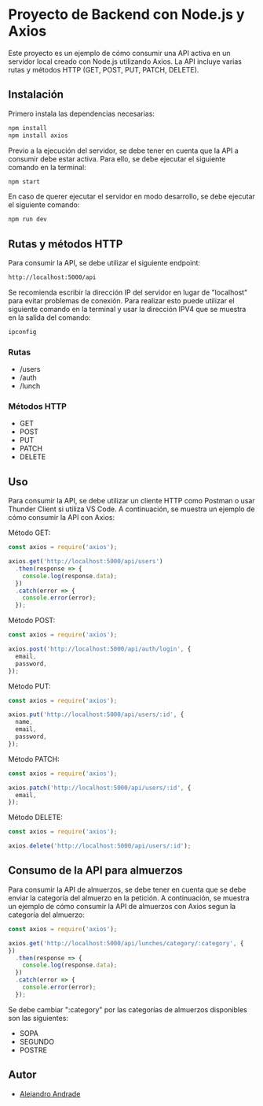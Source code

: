 # Proyecto de Backend con Node.js y Axios

Este proyecto es un ejemplo de cómo consumir una API activa en un servidor local creado con Node.js utilizando Axios. La API incluye varias rutas y métodos HTTP (GET, POST, PUT, PATCH, DELETE).

## Instalación

Primero instala las dependencias necesarias:

```bash
npm install
npm install axios
```
Previo a la ejecución del servidor, se debe tener en cuenta que la API a consumir debe estar activa. Para ello, se debe ejecutar el siguiente comando en la terminal:

```bash
npm start
```

En caso de querer ejecutar el servidor en modo desarrollo, se debe ejecutar el siguiente comando:

```bash
npm run dev
```

## Rutas y métodos HTTP

Para consumir la API, se debe utilizar el siguiente endpoint:

```bash
http://localhost:5000/api
```

Se recomienda escribir la dirección IP del servidor en lugar de "localhost" para evitar problemas de conexión. Para realizar esto puede utilizar el siguiente comando en la terminal y usar la dirección IPV4 que se muestra en la salida del comando:

```bash
ipconfig
```

### Rutas

- /users
- /auth
- /lunch

### Métodos HTTP

- GET
- POST
- PUT
- PATCH
- DELETE

## Uso

Para consumir la API, se debe utilizar un cliente HTTP como Postman o usar Thunder Client si utiliza VS Code. A continuación, se muestra un ejemplo de cómo consumir la API con Axios:

Método GET:
```javascript
const axios = require('axios');

axios.get('http://localhost:5000/api/users')
  .then(response => {
    console.log(response.data);
  })
  .catch(error => {
    console.error(error);
  });
```
Método POST:
```javascript
const axios = require('axios');

axios.post('http://localhost:5000/api/auth/login', {
  email,
  password,
});
```

Método PUT:
```javascript
const axios = require('axios');

axios.put('http://localhost:5000/api/users/:id', {
  name,
  email,
  password,
});
```

Método PATCH:
```javascript
const axios = require('axios');

axios.patch('http://localhost:5000/api/users/:id', {
  email,
});
```

Método DELETE:
```javascript
const axios = require('axios');

axios.delete('http://localhost:5000/api/users/:id');
```

## Consumo de la API para almuerzos

Para consumir la API de almuerzos, se debe tener en cuenta que se debe enviar la categoría del almuerzo en la petición. A continuación, se muestra un ejemplo de cómo consumir la API de almuerzos con Axios segun la categoría del almuerzo:

```javascript
const axios = require('axios');

axios.get('http://localhost:5000/api/lunches/category/:category', {
})
  .then(response => {
    console.log(response.data);
  })
  .catch(error => {
    console.error(error);
  });
```

Se debe cambiar ":category" por las categorías de almuerzos disponibles son las siguientes:

- SOPA
- SEGUNDO
- POSTRE

## Autor

- [Alejandro Andrade](https://github.com/MrBowis)